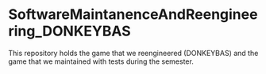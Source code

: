 # SoftwareMaintanenceAndReengineering_DONKEYBAS
This repository holds the game that we reengineered (DONKEYBAS) and the game that we maintained with tests during the semester.
